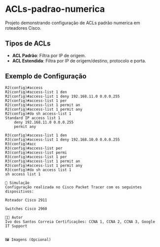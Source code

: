 # ACLs-padrao-numerica
Projeto demonstrando configuração de ACLs padrão numerica em roteadores Cisco.

## Tipos de ACLs

- **ACL Padrão**: Filtra por IP de origem.
- **ACL Estendida**: Filtra por IP de origem/destino, protocolo e porta.

## Exemplo de Configuração

```cli
R2(config)#access
R2(config)#access-list 1 den
R2(config)#access-list 1 deny 192.168.11.0 0.0.0.255
R2(config)#access-list 1 per
R2(config)#access-list 1 permit an
R2(config)#access-list 1 permit any 
R2(config)#do sh access-list 1
Standard IP access list 1
    deny 192.168.11.0 0.0.0.255
    permit any

R3(config)#access-list 1 den
R3(config)#access-list 1 deny 192.168.10.0 0.0.0.255
R3(config)#acc
R3(config)#access-list per
R3(config)#access-list permi
R3(config)#access-list 1 per
R3(config)#access-list 1 permit an
R3(config)#access-list 1 permit any 
R3(config)#do sh access list 1
sh access list 1

🧪 Simulação
Configuração realizada no Cisco Packet Tracer com os seguintes dispositivos:

Roteador Cisco 2911

Switches Cisco 2960

👨‍💻 Autor
Ivo dos Santos Correia Certificações: CCNA 1, CCNA 2, CCNA 3, Google IT Support


🖼️ Imagens (Opcional)



